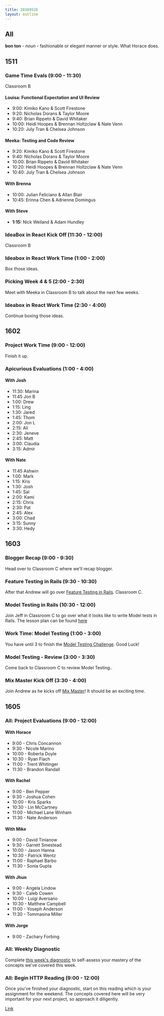 ```yaml
---
title: 20160526
layout: outline
---
```


## All

**bon ton** - _noun_ - fashionable or elegant manner or style. What Horace does.

## 1511

### Game Time Evals (9:00 - 11:30)

Classroom B

#### Louisa: Functional Expectation and UI Review

* 9:00: Kimiko Kano & Scott Firestone
* 9:20: Nicholas Dorans & Taylor Moore
* 9:40: Brian Rippeto & David Whitaker
* 10:00: Heidi Hoopes & Brennan Holtzclaw & Nate Venn
* 10:20: July Tran & Chelsea Johnson

#### Meeka: Testing and Code Review

* 9:20: Kimiko Kano & Scott Firestone
* 9:40: Nicholas Dorans & Taylor Moore
* 10:00: Brian Rippeto & David Whitaker
* 10:20: Heidi Hoopes & Brennan Holtzclaw & Nate Venn
* 10:40: July Tran & Chelsea Johnson

#### With Brenna

- 10:00: Julian Feliciano & Allan Blair
- 10:45: Erinna Chen & Adrienne Domingus

#### With Steve

- **1:15:** Nick Weiland & Adam Hundley

### IdeaBox in React Kick Off (11:30 - 12:00)

Classroom B

### Ideabox in React Work Time (1:00 - 2:00)

Box those ideas.

### Picking Week 4 & 5 (2:00 - 2:30)

Meet with Meeka in Classroom B to talk about the next few weeks.

### Ideabox in React Work Time (2:30 - 4:00)

Continue boxing those ideas.

## 1602

### Project Work Time (9:00 - 12:00)

Finish it up.

### Apicurious Evaluations (1:00 - 4:00)

#### With Josh
- 11:30: Marina
- 11:45 Jon B
- 1:00: Drew
- 1:15: Ling
- 1:30: Jared
- 1:45: Thom
- 2:00: Jon L
- 2:15: Ali
- 2:30: Jeneve
- 2:45: Matt
- 3:00: Claudia
- 3:15: Admir

#### With Nate
- 11:45 Ashwin
- 1:00: Mark
- 1:15: Kris
- 1:30: Josh
- 1:45: Sal
- 2:00: Kami
- 2:15: Chris
- 2:30: Pat
- 2:45: Alex
- 3:00: Chad
- 3:15: Sunny
- 3:30: Hedy

## 1603

### Blogger Recap (9:00 - 9:30)

Head over to Classroom C where we'll recap blogger.

### Feature Testing in Rails (9:30 - 10:30)

After that Andrew will go over [Feature Testing in Rails](https://github.com/turingschool/lesson_plans/blob/master/ruby_02-web_applications_with_ruby/feature_testing_rails_applications_with_minitest_or_rspec.md). Classroom C.

### Model Testing in Rails (10:30 - 12:00)

Join Jeff in Classroom C to go over what it looks like to write Model tests in Rails. The lesson plan can be found [here](https://github.com/turingschool/lesson_plans/blob/master/ruby_02-web_applications_with_ruby/model_testing_in_rails.markdown)

###  Work Time: Model Testing (1:00 - 3:00)

You have until 3 to finish the [Model Testing Challenge](https://github.com/turingschool/challenges/blob/master/model_testing_rails.markdown). Good Luck!

### Model Testing - Review (3:00 - 3:30)

Come back to Classroom C to review Model Testing..

### Mix Master Kick Off (3:30 - 4:00)

Join Andrew as he kicks off [Mix Master](https://github.com/turingschool/lesson_plans/tree/master/ruby_02-web_applications_with_ruby/mix_master)! It should be an exciting time.

## 1605

### All: Project Evaluations (9:00 - 12:00)

#### With Horace
* 9:00 - Chris Concannon
* 9:30 - Nicole Marino
* 10:00 - Roberta Doyle
* 10:30 - Ryan Flach
* 11:00 - Trent Whitinger
* 11:30 - Brandon Randall

#### With Rachel
* 9:00 - Ben Pepper
* 9:30 - Joshua Cohen
* 10:00 - Kris Sparks
* 10:30 - Lin McCartney
* 11:00 - Michael Lane Winham
* 11:30 - Nate Anderson

#### With Mike
* 9:00 - David Tinianow
* 9:30 - Garrett Smestead
* 10:00 - Jason Hanna
* 10:30 - Patrick Wentz
* 11:00 - Raphael Barbo
* 11:30 - Sonia Gupta

#### With Jhun
* 9:00 - Angela Lindow
* 9:30 - Caleb Cowen
* 10:00 - Luigi Aversano
* 10:30 - Matthew Campbell
* 11:00 - Yoseph Anderson
* 11:30 - Tommasina Miller

#### With Jorge
* 9:00 - Zachary Forbing

### All: Weekly Diagnostic

Complete [this week's diagnostic](https://gist.github.com/worace/39ffb43aa04fb6a7fb66248015bd37a8) to self-assess
your mastery of the concepts we've covered this week.

### All: Begin HTTP Reading (9:00 - 12:00)

Once you've finished your diagnostic, start on this reading which
is your assignment for the weekend. The concepts covered here will be
very important for your next project, so approach it diligently.

[Link](https://launchschool.com/books/http)
